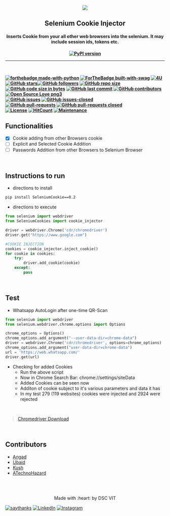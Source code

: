 <p align="center">
	<img src="https://user-images.githubusercontent.com/30529572/72455010-fb38d400-37e7-11ea-9c1e-8cdeb5f5906e.png" />
	<h2 align="center"> Selenium Cookie Injector </h2>
	<h4 align="center"> Inserts Cookie from your all other web browsers into the selenium. It may include session ids, tokens etc. <h4>
</p>
<p align="center">
	<a align="center" href="https://pypi.org/project/SeleniumCookies"><img src="https://badge.fury.io/py/SeleniumCookies.svg" alt="PyPI version"></a>
</p>

---
<br>

[![forthebadge made-with-python](http://ForTheBadge.com/images/badges/made-with-python.svg)](https://www.python.org/) [![ForTheBadge built-with-swag](http://ForTheBadge.com/images/badges/built-with-swag.svg)](https://GitHub.com/D-E-F-E-A-T/) [![4U](https://forthebadge.com/images/badges/for-you.svg)](https://github.com/GDGVIT/)
</br>
[![GitHub stars](https://img.shields.io/github/stars/GDGVIT/Selenium-Cookie-Injector.svg?style=social&label=Star&maxAge=2592000)](https://GitHub.com/GDGVIT/Selenium-Cookie-Injector/stargazers/)[![GitHub followers](https://img.shields.io/github/followers/D-E-F-E-A-T.svg?style=social&label=Follow&maxAge=2592000)](https://github.com/D-E-F-E-A-T?tab=followers)
[![GitHub repo size](https://img.shields.io/github/repo-size/GDGVIT/Selenium-Cookie-Injector.svg?logo=git&style=social)](https://github.com/GDGVIT/) [![GitHub code size in bytes](https://img.shields.io/github/languages/code-size/GDGVIT/Selenium-Cookie-Injector.svg?logo=python&style=social)](https://github.com/GDGVIT/Selenium-Cookie-Injector)
 [![GitHub last commit](https://img.shields.io/github/last-commit/GDGVIT/Selenium-Cookie-Injector.svg?color=critical&logo=github&style=social)](https://github.com/GDGVIT/Selenium-Cookie-Injector/) [![GitHub contributors](https://img.shields.io/github/contributors/GDGVIT/Selenium-Cookie-Injector.svg)](https://GitHub.com/GDGVIT/Selenium-Cookie-Injector/graphs/contributors/) [![Open Source Love png3](https://badges.frapsoft.com/os/v3/open-source.png?v=103)](https://github.com/ellerbrock/open-source-badges/)
 </br>
 [![GitHub issues](https://img.shields.io/github/issues/GDGVIT/Selenium-Cookie-Injector.svg)](https://GitHub.com/GDGVIT/Selenium-Cookie-Injector/issues/) [![GitHub issues-closed](https://img.shields.io/github/issues-closed/GDGVIT/Selenium-Cookie-Injector.svg)](https://GitHub.com/GDGVIT/Selenium-Cookie-Injector/issues?q=is%3Aissue+is%3Aclosed)
</br>
[![GitHub pull-requests](https://img.shields.io/github/issues-pr/GDGVIT/Selenium-Cookie-Injector.svg)](https://GitHub.com/GDGVIT/Selenium-Cookie-Injector/pull/) [![GitHub pull-requests closed](https://img.shields.io/github/issues-pr-closed/GDGVIT/Selenium-Cookie-Injector.svg)](https://GitHub.com/GDGVIT/Selenium-Cookie-Injector/pull/)
</br>
[![License](http://img.shields.io/:license-mit-blue.svg?style=flat-square)](http://badges.mit-license.org)
[![HitCount](http://hits.dwyl.io/D-E-F-E-A-T/Selenium-Cookie-Injector.svg)](http://hits.dwyl.io/D-E-F-E-A-T/Selenium-Cookie-Injector)
[![Maintenance](https://img.shields.io/badge/Maintained%3F-yes-green.svg)](https://GitHub.com/GDGVIT/Selenium-Cookie-Injector)

## Functionalities

- [x] Cookie adding from other Browsers cookie
- [ ] Explicit and Selected Cookie Addition
- [ ] Passwords Addition from other Browsers to Selenium Browser

<br>

## Instructions to run

- directions to install

```bash
pip install SeleniumCookie==0.2
```

- directions to execute

```python
from selenium import webdriver
from SeleniumCookies import cookie_injector

driver = webdriver.Chrome('cdr/chromedriver')
driver.get("https://www.google.com")

#COOKIE INJECTION
cookies = cookie_injector.inject_cookie()
for cookie in cookies:
	try:
		driver.add_cookie(cookie)
	except:
		pass
```

</br>

## Test

- Whatsapp AutoLogin after one-time QR-Scan

```python
from selenium import webdriver
from selenium.webdriver.chrome.options import Options

chrome_options = Options()
chrome_options.add_argument("--user-data-dir=chrome-data")
driver = webdriver.Chrome('cdr/chromedriver', options=chrome_options)
chrome_options.add_argument("user-data-dir=chrome-data")
url = 'https://web.whatsapp.com/'
driver.get(url)
```

- Checking for added Cookies
	- Run the above script
	- Now in Chrome Search Bar: chrome://settings/siteData
	- Added Cookies can be seen now
	- Additon of cookie subject to it's various parameters and data it has
	- In my test 279 (119 websites) cookies were injected and 2924 were rejected

</br>

> [Chromedriver Download](https://chromedriver.chromium.org/downloads)

</br>

## Contributors

- [ Angad ](https://github.com/L04DB4L4NC3R)
- [ Ubaid ](https://github.com/Geek-ubaid/)
- [ Kush ](https://github.com/D-E-F-E-A-T/)
- [ ATechnoHazard ](https://github.com/ATechnoHazard)

<br>
<br>

<p align="center">
	Made with :heart: by DSC VIT
</p>

[![saythanks](https://img.shields.io/badge/say-thanks-ff69b4.svg)](https://github.com/D-E-F-E-A-T) 
[![LinkedIn](https://img.shields.io/static/v1.svg?label=Connect&message=@Kush&color=grey&logo=linkedin&labelColor=blue&style=social)](https://www.linkedin.com/in/kush-choudhary-567b38169?lipi=urn%3Ali%3Apage%3Ad_flagship3_profile_view_base_contact_details%3BDYkgbUGhTniMSRqOUkdN3A%3D%3D) [![Instagram](https://img.shields.io/badge/Instagram-follow-yellow.svg?logo=instagram&logoColor=white)](https://www.instagram.com/kush.philosopher/)
